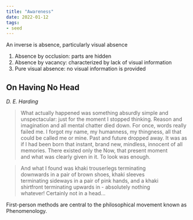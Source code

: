 ```yaml
---
title: "Awareness"
date: 2022-01-12
tags:
- seed
---
```


An inverse is absence, particularly visual absence
1. Absence by occlusion: parts are hidden
2. Absence by vacancy: characterized by lack of visual information
3. Pure visual absence: no visual information is provided

## On Having No Head
*D. E. Harding*

> What actually happened was something absurdly simple and unspectacular: just for the moment I stopped thinking. Reason and imagination and all mental chatter died down. For once, words really failed me. I forgot my name, my humanness, my thingness, all that could be called me or mine. Past and future dropped away. It was as if I had been born that instant, brand new, mindless, innocent of all  
memories. There existed only the Now, that present moment  
and what was clearly given in it. To look was enough.

> And what I found was khaki trouserlegs terminating  
downwards in a pair of brown shoes, khaki sleeves  
terminating sideways in a pair of pink hands, and a khaki  
shirtfront terminating upwards in - absolutely nothing  
whatever! Certainly not in a head...

First-person methods are central to the philosophical movement known as Phenomenology.